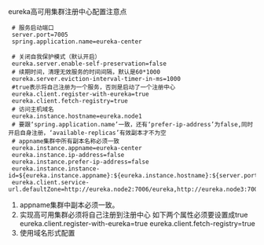 
eureka高可用集群注册中心配置注意点
    
     # 服务启动端口
     server.port=7005
     spring.application.name=eureka-center
     
     # 关闭自我保护模式（默认开启）
     eureka.server.enable-self-preservation=false
     # 续期时间，清理无效服务的时间间隔，默认是60*1000
     eureka.server.eviction-interval-timer-in-ms=1000
     #true表示将自己注册为一个服务，否则是启动了一个注册中心
     eureka.client.register-with-eureka=true
     eureka.client.fetch-registry=true
     # 访问主机域名
     eureka.instance.hostname=eureka.node1
     # 要跟‘spring.application.name’一致，还有‘prefer-ip-address’为false,同时开启自身注册，‘available-replicas’有效副本才不为空
     # appname集群中所有副本名称必须一致
     eureka.instance.appname=eureka-center
     eureka.instance.ip-address=false
     eureka.instance.prefer-ip-address=false
     eureka.instance.instance-id=${eureka.instance.appname}:${eureka.instance.hostname}:${server.port}:${random.value}
     eureka.client.service-url.defaultZone=http://eureka.node2:7006/eureka,http://eureka.node3:7007/eureka
          
1. appname集群中副本必须一致。
2. 实现高可用集群必须将自己注册到注册中心
    如下两个属性必须要设置成true
    eureka.client.register-with-eureka=true
    eureka.client.fetch-registry=true
3. 使用域名形式配置